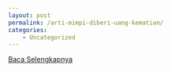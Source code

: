 ```yaml
---
layout: post
permalink: /arti-mimpi-diberi-uang-kematian/
categories:
    - Uncategorized
---
```


[Baca Selengkapnya](/07)
